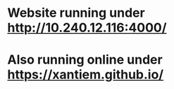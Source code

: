 # Website running under http://10.240.12.116:4000/ 
# Also running online under https://xantiem.github.io/
